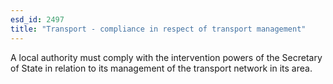 ```yaml
---
esd_id: 2497
title: "Transport - compliance in respect of transport management"
---
```


A local authority must comply with the intervention powers of the Secretary of State in relation to its management of the transport network in its area.

